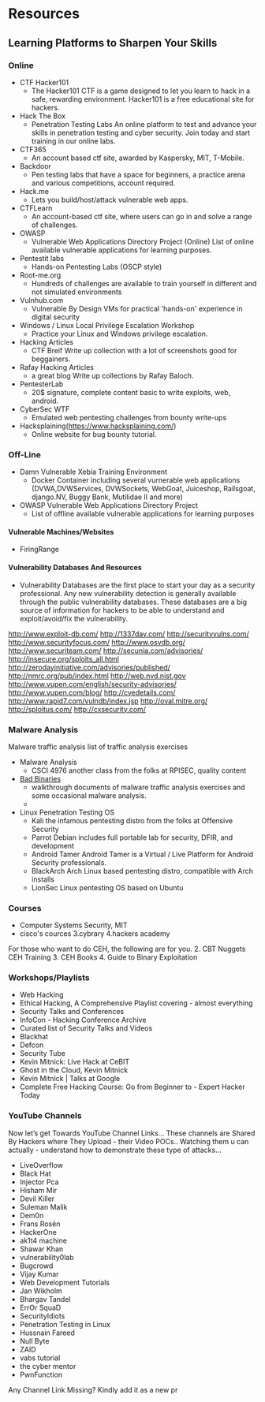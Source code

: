 # Resources

## Learning Platforms to Sharpen Your Skills

### Online

- CTF Hacker101
  - The Hacker101 CTF is a game designed to let you learn to hack in a safe, rewarding environment. Hacker101 is a free educational site for hackers.
- Hack The Box
  - Penetration Testing Labs An online platform to test and advance your skills in penetration testing and cyber security. Join today and start training in our online labs.
- CTF365
  - An account based ctf site, awarded by Kaspersky, MIT, T-Mobile.
- Backdoor
  - Pen testing labs that have a space for beginners, a practice arena and various competitions, account required.
- Hack.me
  - Lets you build/host/attack vulnerable web apps.
- CTFLearn
  - An account-based ctf site, where users can go in and solve a range of challenges.
- OWASP
  - Vulnerable Web Applications Directory Project (Online) List of online available vulnerable applications for learning purposes.
- Pentestit labs
  - Hands-on Pentesting Labs (OSCP style)
- Root-me.org
  - Hundreds of challenges are available to train yourself in different and not simulated environments
- Vulnhub.com
  - Vulnerable By Design VMs for practical 'hands-on' experience in digital security
- Windows / Linux Local Privilege Escalation Workshop
  - Practice your Linux and Windows privilege escalation.
- Hacking Articles
  - CTF Breif Write up collection with a lot of screenshots good for beggainers.
- Rafay Hacking Articles
  - a great blog Write up collections by Rafay Baloch.
- PentesterLab
  - 20$ signature, complete content basic to write exploits, web, android.
- CyberSec WTF
  - Emulated web pentesting challenges from bounty write-ups
- Hacksplaining(https://www.hacksplaining.com/)
  - Online website for bug bounty tutorial.

### Off-Line

- Damn Vulnerable Xebia Training Environment
  - Docker Container including several vurnerable web applications (DVWA,DVWServices, DVWSockets, WebGoat, Juiceshop, Railsgoat, django.NV, Buggy Bank, Mutilidae II and more)
- OWASP Vulnerable Web Applications Directory Project
  - List of offline available vulnerable applications for learning purposes

#### Vulnerable Machines/Websites

- FiringRange

#### Vulnerability Databases And Resources

- Vulnerability Databases are the first place to start your day as a security professional. Any new vulnerability detection is generally available through the public vulnerability databases. These databases are a big source of information for hackers to be able to understand and exploit/avoid/fix the vulnerability.

http://www.exploit-db.com/
http://1337day.com/
http://securityvulns.com/
http://www.securityfocus.com/
http://www.osvdb.org/
http://www.securiteam.com/
http://secunia.com/advisories/
http://insecure.org/sploits_all.html
http://zerodayinitiative.com/advisories/published/
http://nmrc.org/pub/index.html
http://web.nvd.nist.gov
http://www.vupen.com/english/security-advisories/
http://www.vupen.com/blog/
http://cvedetails.com/
http://www.rapid7.com/vulndb/index.jsp
http://oval.mitre.org/
http://sploitus.com/
http://cxsecurity.com/

### Malware Analysis

Malware traffic analysis list of traffic analysis exercises

- Malware Analysis
  - CSCI 4976 another class from the folks at RPISEC, quality content
- [Bad Binaries](https://www.badbinaries.com/)
  - walkthrough documents of malware traffic analysis exercises and some occasional malware analysis.
  -
- Linux Penetration Testing OS
  - Kali the infamous pentesting distro from the folks at Offensive Security
  - Parrot Debian includes full portable lab for security, DFIR, and development
  - Android Tamer Android Tamer is a Virtual / Live Platform for Android Security professionals.
  - BlackArch Arch Linux based pentesting distro, compatible with Arch installs
  - LionSec Linux pentesting OS based on Ubuntu

### Courses

- Computer Systems Security, MIT
- cisco's cources 3.cybrary 4.hackers academy

For those who want to do CEH, the following are for you. 2. CBT Nuggets CEH Training 3. CEH Books 4. Guide to Binary Exploitation

### Workshops/Playlists

- Web Hacking
- Ethical Hacking, A Comprehensive Playlist covering - almost everything
- Security Talks and Conferences
- InfoCon - Hacking Conference Archive
- Curated list of Security Talks and Videos
- Blackhat
- Defcon
- Security Tube
- Kevin Mitnick: Live Hack at CeBIT
- Ghost in the Cloud, Kevin Mitnick
- Kevin Mitnick | Talks at Google
- Complete Free Hacking Course: Go from Beginner to - Expert Hacker Today

### YouTube Channels

Now let’s get Towards YouTube Channel Links...
These channels are Shared By Hackers where They Upload - their Video POCs.. Watching them u can actually - understand how to demonstrate these type of attacks...

- LiveOverflow
- Black Hat
- Injector Pca
- Hisham Mir
- Devil Killer
- Suleman Malik
- Dem0n
- Frans Rosén
- HackerOne
- ak1t4 machine
- Shawar Khan
- vulnerability0lab
- Bugcrowd
- Vijay Kumar
- Web Development Tutorials
- Jan Wikholm
- Bhargav Tandel
- ErrOr SquaD
- SecurityIdiots
- Penetration Testing in Linux
- Hussnain Fareed
- Null Byte
- ZAID
- vabs tutorial
- the cyber mentor
- PwnFunction

Any Channel Link Missing? Kindly add it as a new pr
